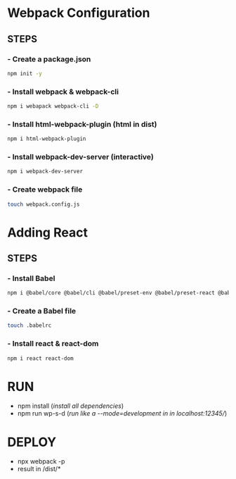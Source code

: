 # Webpack Configuration

## STEPS

### - Create a package.json

```sh
npm init -y
```

### - Install webpack & webpack-cli

```sh
npm i webapack webpack-cli -D
```

### - Install html-webpack-plugin (html in dist)

```sh
npm i html-webpack-plugin
```

### - Install webpack-dev-server (interactive)

```sh
npm i webpack-dev-server
```

### - Create webpack file

```sh
touch webpack.config.js
```

# Adding React

## STEPS

### - Install Babel

```sh
npm i @babel/core @babel/cli @babel/preset-env @babel/preset-react @babel/plugin-proposal-class-properties
```

### - Create a Babel file

```sh
touch .babelrc
```

### - Install react & react-dom

```sh
npm i react react-dom
```

# RUN

- npm install (_install all dependencies_)
- npm run wp-s-d (_run like a --mode=development in in localhost:12345/_)

# DEPLOY

- npx webpack -p
- result in /dist/\*
